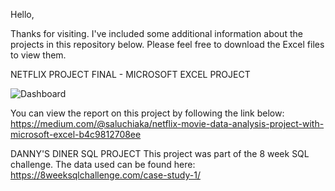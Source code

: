 Hello,

Thanks for visiting. I've included some additional information about the projects in this repository below.
Please feel free to download the Excel files to view them.

NETFLIX PROJECT FINAL - MICROSOFT EXCEL PROJECT

![Dashboard](https://github.com/user-attachments/assets/444716e6-23c9-487b-970e-966b0c036c8b)

You can view the report on this project by following the link below:
https://medium.com/@saluchiaka/netflix-movie-data-analysis-project-with-microsoft-excel-b4c9812708ee


DANNY'S DINER SQL PROJECT
This project was part of the 8 week SQL challenge. The data used can be found here:
https://8weeksqlchallenge.com/case-study-1/
